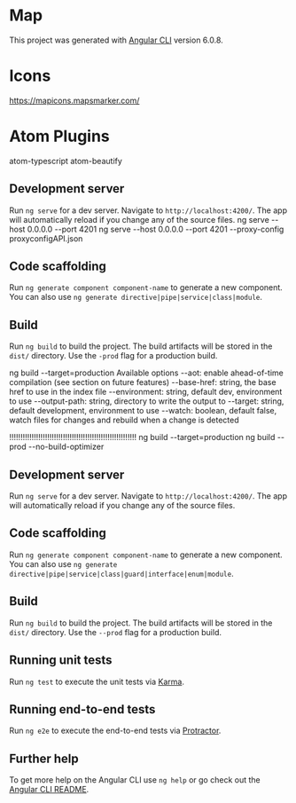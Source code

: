 # Map

This project was generated with [Angular CLI](https://github.com/angular/angular-cli) version 6.0.8.

# Icons

https://mapicons.mapsmarker.com/

# Atom Plugins

  atom-typescript
  atom-beautify


## Development server
Run `ng serve` for a dev server. Navigate to `http://localhost:4200/`. The app will automatically reload if you change any of the source files.
ng serve --host 0.0.0.0 --port 4201
ng serve --host 0.0.0.0 --port 4201 --proxy-config proxyconfigAPI.json

## Code scaffolding

Run `ng generate component component-name` to generate a new component. You can also use `ng generate directive|pipe|service|class|module`.

## Build

Run `ng build` to build the project. The build artifacts will be stored in the `dist/` directory. Use the `-prod` flag for a production build.

ng build --target=production
Available options
    --aot: enable ahead-of-time compilation (see section on future features)
    --base-href: string, the base href to use in the index file
    --environment: string, default dev, environment to use
    --output-path: string, directory to write the output to
    --target: string, default development, environment to use
    --watch: boolean, default false, watch files for changes and rebuild when a change is detected


!!!!!!!!!!!!!!!!!!!!!!!!!!!!!!!!!!!!!!!!!!!!!!!!!!!!!!!!!
ng build --target=production
ng build --prod --no-build-optimizer

## Development server

Run `ng serve` for a dev server. Navigate to `http://localhost:4200/`. The app will automatically reload if you change any of the source files.

## Code scaffolding

Run `ng generate component component-name` to generate a new component. You can also use `ng generate directive|pipe|service|class|guard|interface|enum|module`.

## Build

Run `ng build` to build the project. The build artifacts will be stored in the `dist/` directory. Use the `--prod` flag for a production build.

## Running unit tests

Run `ng test` to execute the unit tests via [Karma](https://karma-runner.github.io).

## Running end-to-end tests

Run `ng e2e` to execute the end-to-end tests via [Protractor](http://www.protractortest.org/).

## Further help

To get more help on the Angular CLI use `ng help` or go check out the [Angular CLI README](https://github.com/angular/angular-cli/blob/master/README.md).
